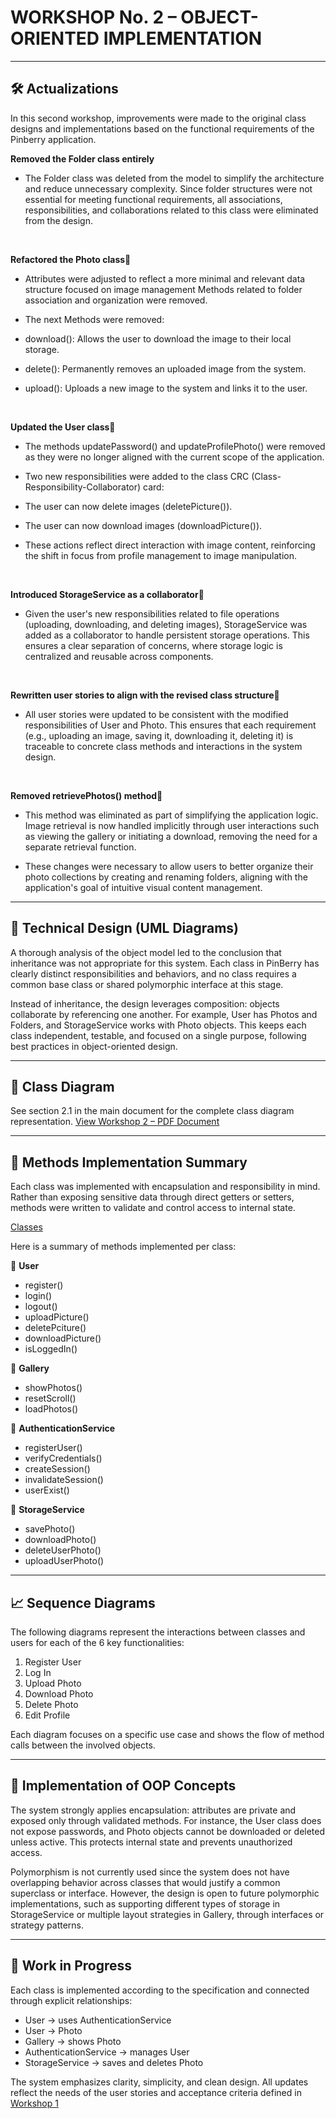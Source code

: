 # **WORKSHOP No. 2 – OBJECT-ORIENTED IMPLEMENTATION**
---
## **🛠️ Actualizations**
In this second workshop, improvements were made to the original class designs and implementations based on the functional requirements of the Pinberry application.

**Removed the Folder class entirely**

  - The Folder class was deleted from the model to simplify the architecture and reduce unnecessary complexity. Since folder structures were not essential for meeting functional requirements, all associations, responsibilities, and collaborations related to this class were eliminated from the design. 
<br>

**Refactored the Photo class🍓**

  - Attributes were adjusted to reflect a more minimal and relevant data structure focused on image management Methods related to folder association and organization were removed. 

  - The next Methods were removed: 

  - download(): Allows the user to download the image to their local storage. 

  - delete(): Permanently removes an uploaded image from the system. 

  - upload(): Uploads a new image to the system and links it to the user. 
<br>

**Updated the User class🍓**

  - The methods updatePassword() and updateProfilePhoto() were removed as they were no longer aligned with the current scope of the application. 

  - Two new responsibilities were added to the class CRC (Class-Responsibility-Collaborator) card: 

  - The user can now delete images (deletePicture()). 

  - The user can now download images (downloadPicture()). 

  - These actions reflect direct interaction with image content, reinforcing the shift in focus from profile management to image manipulation. 
<br>

**Introduced StorageService as a collaborator🍓**

  - Given the user's new responsibilities related to file operations (uploading, downloading, and deleting images), StorageService was added as a collaborator to handle persistent storage operations. This ensures a clear separation of concerns, where storage logic is centralized and reusable across components.
  
<br>

**Rewritten user stories to align with the revised class structure🍓**
  
  - All user stories were updated to be consistent with the modified responsibilities of User and Photo. This ensures that each requirement (e.g., uploading an image, saving it, downloading it, deleting it) is traceable to concrete class methods and interactions in the system design. 
<br>

**Removed retrievePhotos() method🍓**

   - This method was eliminated as part of simplifying the application logic. Image retrieval is now handled implicitly through user interactions such as viewing the gallery or initiating a download, removing the need for a separate retrieval function. 

  - These changes were necessary to allow users to better organize their photo collections by creating and renaming folders, aligning with the application's goal of intuitive visual content management.

---
## **🧠 Technical Design (UML Diagrams)**
A thorough analysis of the object model led to the conclusion that inheritance was not appropriate for this system. Each class in PinBerry has clearly distinct responsibilities and behaviors, and no class requires a common base class or shared polymorphic interface at this stage.

Instead of inheritance, the design leverages composition: objects collaborate by referencing one another. For example, User has Photos and Folders, and StorageService works with Photo objects. This keeps each class independent, testable, and focused on a single purpose, following best practices in object-oriented design.

---
## **🧱 Class Diagram**
See section 2.1 in the main document for the complete class diagram representation.
[View Workshop 2 – PDF Document](WORKSHOP%20No.%202%20%E2%80%93%20OBJECT-ORIENTED%20IMPLEMENTATION.pdf)

---
## **🔧 Methods Implementation Summary**
Each class was implemented with encapsulation and responsibility in mind. Rather than exposing sensitive data through direct getters or setters, methods were written to validate and control access to internal state.

[Classes](https://github.com/Herrerasaurio2996/Beta-for-Pinterest-based-PinBerry/tree/main/Workshops/Workshop2/Classes)

Here is a summary of methods implemented per class:

📌 **User**
- register()
- login()
- logout()
- uploadPicture()
- deletePciture()
- downloadPicture()
- isLoggedIn()

📌 **Gallery**
- showPhotos()
- resetScroll()
- loadPhotos()

📌 **AuthenticationService**
- registerUser()
- verifyCredentials()
- createSession()
- invalidateSession()
- userExist()

📌 **StorageService**
- savePhoto()
- downloadPhoto()
- deleteUserPhoto()
- uploadUserPhoto()

---

## **📈 Sequence Diagrams**
The following diagrams represent the interactions between classes and users for each of the 6 key functionalities:

1. Register User
2. Log In
3. Upload Photo
4. Download Photo
5. Delete Photo
6. Edit Profile

Each diagram focuses on a specific use case and shows the flow of method calls between the involved objects.

---

## **🧪 Implementation of OOP Concepts**
The system strongly applies encapsulation: attributes are private and exposed only through validated methods. For instance, the User class does not expose passwords, and Photo objects cannot be downloaded or deleted unless active. This protects internal state and prevents unauthorized access.

Polymorphism is not currently used since the system does not have overlapping behavior across classes that would justify a common superclass or interface. However, the design is open to future polymorphic implementations, such as supporting different types of storage in StorageService or multiple layout strategies in Gallery, through interfaces or strategy patterns.

---
## **🚧 Work in Progress**
Each class is implemented according to the specification and connected through explicit relationships:

- User → uses AuthenticationService
- User → Photo
- Gallery → shows Photo
- AuthenticationService → manages User
- StorageService → saves and deletes Photo

The system emphasizes clarity, simplicity, and clean design. All updates reflect the needs of the user stories and acceptance criteria defined in [Workshop 1](https://github.com/Herrerasaurio2996/Beta-for-Pinterest-based-PinBerry/blob/main/Workshops/Workshop1/Workshop1_ObjectOrientedDesign.pdf)
